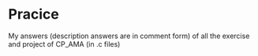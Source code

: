 # Pracice

My answers (description answers are in comment form) of all the exercise and project of CP_AMA (in .c files)